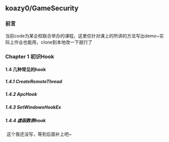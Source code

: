 ## koazy0/GameSecurity

### 前言

​		当前code为某企校联合举办的课程，这里仅针对课上的所讲的方法写出demo~实际上作业也能用，clone到本地改一下就行了

### Chapter 1 初识Hook

#### 1.4 几种常见的hook

##### 1.4.1 CreateRemoteThread



##### 1.4.2 ApcHook



##### 1.4.3 SetWindowsHookEx



##### 1.4.4 虚函数表hook

​		这个我还没写，等到后面补上吧~

